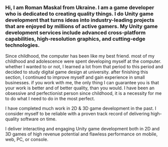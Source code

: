 ### Hi, I am Roman Maskal from Ukraine. I am a game developer who is dedicated to creating quality things. I do Unity game development that turns ideas into industry-leading projects that are enjoyed by millions of active gamers. My Unity game development services include advanced cross-platform capabilities, high-resolution graphics, and cutting-edge technologies.


Since childhood, the computer has been like my best friend. most of my childhood and adolescence were spent developing myself at the computer. whether I wanted to or not, I learned a lot from that period to this period and decided to study digital game design at university. after finishing this section, I continued to improve myself and gain experience in small businesses. if you work with me, the only thing I can guarantee you is that your work is better and of better quality, than you would. I have been an obsessive and perfectionist person since childhood, it is a necessity for me to do what I need to do in the most perfect.

I have completed much work in 2D & 3D game development in the past. I consider myself to be reliable with a proven track record of delivering high-quality software on time.

I deliver interacting and engaging Unity game development both in 2D and 3D games of high revenue potential and flawless performance on mobile, web, PC, or console.
